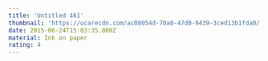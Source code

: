 ```yaml
---
title: 'Untitled 461'
thumbnail: 'https://ucarecdn.com/ac08054d-70a0-47d0-9439-3ced13b1fda0/'
date: 2015-06-24T15:03:35.000Z
material: Ink on paper
rating: 4
---
```

